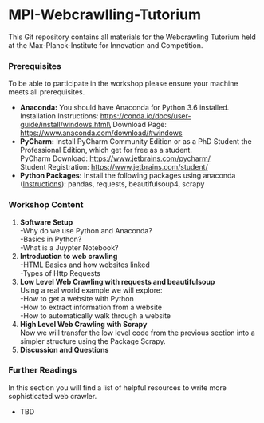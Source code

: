 # MPI-Webcrawlling-Tutorium

This Git repository contains all materials for the Webcrawling Tutorium held at the Max-Planck-Institute for Innovation and Competition.

### Prerequisites
To be able to participate in the workshop please ensure your machine meets all prerequisites.

- **Anaconda:** You should have Anaconda for Python 3.6 installed. \
Installation Instructions: https://conda.io/docs/user-guide/install/windows.html\
Download Page: https://www.anaconda.com/download/#windows
- **PyCharm:** Install PyCharm Community Edition or as a PhD Student the Professional Edition, which get for free as a student.\
PyCharm Download: https://www.jetbrains.com/pycharm/ \
Student Registration: https://www.jetbrains.com/student/ 
- **Python Packages:** Install the following packages using anaconda ([Instructions](https://conda.io/docs/user-guide/tasks/manage-pkgs.html)): pandas, requests, beautifulsoup4, scrapy 

### Workshop Content

1. **Software Setup**\
-Why do we use Python and Anaconda?\
-Basics in Python?\
-What is a Juypter Notebook?
2. **Introduction to web crawling** \
-HTML Basics and how websites linked \
-Types of Http Requests
3. **Low Level Web Crawling with requests and beautifulsoup**\
Using a real world example we will explore:\
-How to get a website with Python\
-How to extract information from a website\
-How to automatically walk through a website
4. **High Level Web Crawling with Scrapy** \
Now we will transfer the low level code from the previous section 
into a simpler structure using the Package Scrapy.
5. **Discussion and Questions**

### Further Readings
In this section you will find a list of helpful resources to write more sophisticated web crawler.
- TBD

